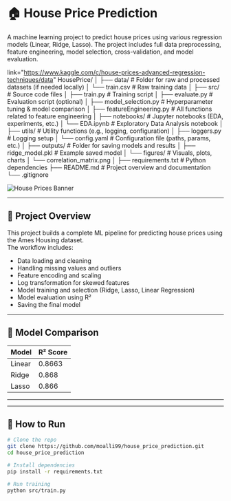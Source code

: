 # 🏠 House Price Prediction
A machine learning project to predict house prices using various regression models (Linear, Ridge, Lasso). The project includes full data preprocessing, feature engineering, model selection, cross-validation, and model evaluation.

 link="https://www.kaggle.com/c/house-prices-advanced-regression-techniques/data"
HousePrice/
│
├── data/                        # Folder for raw and processed datasets (if needed locally)
│   └── train.csv                # Raw training data
│
├── src/                         # Source code files
│   ├── train.py                 # Training script
│   ├── evaluate.py              # Evaluation script (optional)
│   ├── model_selection.py       # Hyperparameter tuning & model comparison
│   ├── featureEngineering.py    # All functions related to feature engineering
│
├── notebooks/                   # Jupyter notebooks (EDA, experiments, etc.)
│   └── EDA.ipynb                # Exploratory Data Analysis notebook
│
├── utils/                       # Utility functions (e.g., logging, configuration)
│   ├── loggers.py               # Logging setup
│   └── config.yaml              # Configuration file (paths, params, etc.)
│
├── outputs/                     # Folder for saving models and results
│   ├── ridge_model.pkl          # Example saved model
│   └── figures/                 # Visuals, plots, charts
│       └── correlation_matrix.png
│
├── requirements.txt             # Python dependencies
├── README.md                    # Project overview and documentation
└── .gitignore 

![House Prices Banner](https://storage.googleapis.com/kaggle-media/competitions/House%20Prices/kaggle_5407_media_housesbanner.png)


---

## 📌 Project Overview

This project builds a complete ML pipeline for predicting house prices using the Ames Housing dataset.  
The workflow includes:

- Data loading and cleaning
- Handling missing values and outliers
- Feature encoding and scaling
- Log transformation for skewed features
- Model training and selection (Ridge, Lasso, Linear Regression)
- Model evaluation using R²
- Saving the final model 

---

## 🧪 Model Comparison

| Model           | R² Score |
|----------------|----------|
| Linear         | 0.8663    | 
| Ridge          | 0.868     | 
| Lasso          | 0.866     | 

---

---

## 🚀 How to Run

```bash
# Clone the repo
git clone https://github.com/moalli99/house_price_prediction.git
cd house_price_prediction

# Install dependencies
pip install -r requirements.txt

# Run training
python src/train.py
